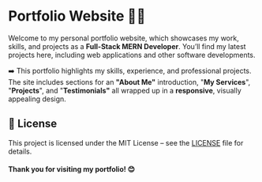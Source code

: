 # Portfolio Website 🙋‍♂️

Welcome to my personal portfolio website, which showcases my work, skills, and projects as a **Full-Stack MERN Developer**. You’ll find my latest projects here, including web applications and other software developments.

➡️ This portfolio highlights my skills, experience, and professional projects. The site includes sections for an **"About Me"** introduction, "**My Services**", "**Projects**", and "**Testimonials"** all wrapped up in a **responsive**, visually appealing design.




## 📄 License


This project is licensed under the MIT License – see the [LICENSE](https://choosealicense.com/licenses/mit/) file for details.




#### Thank you for visiting my portfolio! 😊
